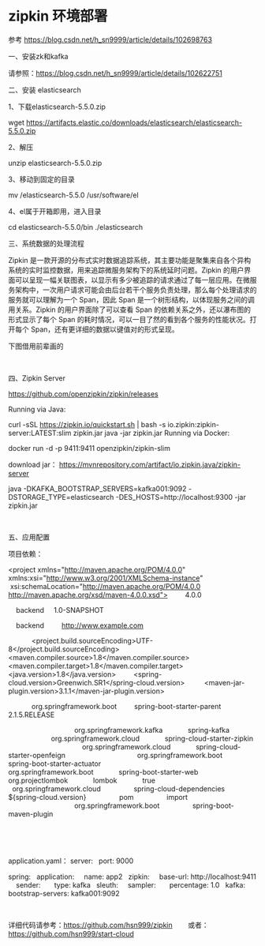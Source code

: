 # zipkin 环境部署

参考   https://blog.csdn.net/h_sn9999/article/details/102698763

一、安装zk和kafka

请参照：https://blog.csdn.net/h_sn9999/article/details/102622751

二、安装 elasticsearch

1、下载elasticsearch-5.5.0.zip

wget https://artifacts.elastic.co/downloads/elasticsearch/elasticsearch-5.5.0.zip

2、解压

unzip elasticsearch-5.5.0.zip

3、移动到固定的目录

mv /elasticsearch-5.5.0 /usr/software/el

4、el属于开箱即用，进入目录

cd elasticsearch-5.5.0/bin ./elasticsearch

三、系统数据的处理流程

Zipkin 是一款开源的分布式实时数据追踪系统，其主要功能是聚集来自各个异构系统的实时监控数据，用来追踪微服务架构下的系统延时问题。Zipkin 的用户界面可以呈现一幅关联图表，以显示有多少被追踪的请求通过了每一层应用。在微服务架构中，一次用户请求可能会由后台若干个服务负责处理，那么每个处理请求的服务就可以理解为一个 Span，因此 Span 是一个树形结构，以体现服务之间的调用关系。Zipkin 的用户界面除了可以查看 Span 的依赖关系之外，还以瀑布图的形式显示了每个 Span 的耗时情况，可以一目了然的看到各个服务的性能状况。打开每个 Span，还有更详细的数据以键值对的形式呈现。

下图借用前辈画的

 




四、Zipkin Server 

https://github.com/openzipkin/zipkin/releases

Running via Java:

curl -sSL https://zipkin.io/quickstart.sh | bash -s io.zipkin:zipkin-server:LATEST:slim zipkin.jar
java -jar zipkin.jar
Running via Docker:

docker run -d -p 9411:9411 openzipkin/zipkin-slim

download jar： https://mvnrepository.com/artifact/io.zipkin.java/zipkin-server

java -DKAFKA_BOOTSTRAP_SERVERS=kafka001:9092 -DSTORAGE_TYPE=elasticsearch -DES_HOSTS=http://localhost:9300 -jar zipkin.jar

 

五、应用配置

项目依赖：


<project xmlns="http://maven.apache.org/POM/4.0.0" xmlns:xsi="http://www.w3.org/2001/XMLSchema-instance"
         xsi:schemaLocation="http://maven.apache.org/POM/4.0.0 http://maven.apache.org/xsd/maven-4.0.0.xsd">
    <!-- <parent>
        <groupId>demo</groupId>
        <artifactId>zipkin-demo</artifactId>
        <version>1.0.0.BUILD-SNAPSHOT</version>
    </parent> -->
    <modelVersion>4.0.0</modelVersion>

    <artifactId>backend</artifactId>
    <version>1.0-SNAPSHOT</version>

    <name>backend</name>
    <!-- FIXME change it to the project's website -->
    <url>http://www.example.com</url>

    <properties>
        <project.build.sourceEncoding>UTF-8</project.build.sourceEncoding>
        <maven.compiler.source>1.8</maven.compiler.source>
        <maven.compiler.target>1.8</maven.compiler.target>
                <java.version>1.8</java.version>
        <spring-cloud.version>Greenwich.SR1</spring-cloud.version>
         <maven-jar-plugin.version>3.1.1</maven-jar-plugin.version>
    </properties>

    <parent>
        <groupId>org.springframework.boot</groupId>
        <artifactId>spring-boot-starter-parent</artifactId>
        <version>2.1.5.RELEASE</version>
        <relativePath/> <!-- lookup parent from repository -->
    </parent>
 

 
    <dependencies>
        <!--kafka依赖-->
        <dependency>
            <groupId>org.springframework.kafka</groupId>
            <artifactId>spring-kafka</artifactId>
        </dependency>
        <!--zipkin客户端依赖，其包含了sleuth依赖-->
        <dependency>
            <groupId>org.springframework.cloud</groupId>
            <artifactId>spring-cloud-starter-zipkin</artifactId>
        </dependency>
 
        <!--feign依赖-->
        <dependency>
            <groupId>org.springframework.cloud</groupId>
            <artifactId>spring-cloud-starter-openfeign</artifactId>
        </dependency>
        <!--actuator依赖-->
        <dependency>
            <groupId>org.springframework.boot</groupId>
            <artifactId>spring-boot-starter-actuator</artifactId>
        </dependency>
        
        <dependency>
            <groupId>org.springframework.boot</groupId>
            <artifactId>spring-boot-starter-web</artifactId>
        </dependency>
        <dependency>
            <groupId>org.projectlombok</groupId>
            <artifactId>lombok</artifactId>
            <optional>true</optional>
        </dependency>
    </dependencies>
 
    <dependencyManagement>
        <dependencies>
            <dependency>
                <groupId>org.springframework.cloud</groupId>
                <artifactId>spring-cloud-dependencies</artifactId>
                <version>${spring-cloud.version}</version>
                <type>pom</type>
                <scope>import</scope>
            </dependency>
        </dependencies>
    </dependencyManagement>
 
 
    <build>
        <plugins>
            <plugin>
                <groupId>org.springframework.boot</groupId>
                <artifactId>spring-boot-maven-plugin</artifactId>
            </plugin>
        </plugins>
    </build>
 
 
</project>

 

 

application.yaml：
server:
  port: 9000

spring:
  application:
    name: app2
  zipkin:
    base-url: http://localhost:9411
    sender:
      type: kafka
  sleuth:
    sampler:
      percentage: 1.0
  kafka:
    bootstrap-servers: kafka001:9092

 

详细代码请参考：https://github.com/hsn999/zipkin
       或者：https://github.com/hsn999/start-cloud